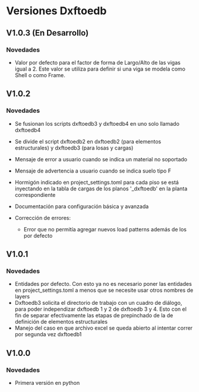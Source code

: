 # Versiones Dxftoedb

## V1.0.3 (En Desarrollo)

### Novedades

- Valor por defecto para el factor de forma de Largo/Alto de las vigas igual a 2. Este valor se utiliza para definir si una viga se modela como Shell o como Frame.

## V1.0.2

### Novedades

- Se fusionan los scripts dxftoedb3 y dxftoedb4 en uno solo llamado dxftoedb4
- Se divide el script dxftoedb2 en dxftoedb2 (para elementos estructurales) y dxftoedb3 (para losas y cargas)
- Mensaje de error a usuario cuando se indica un material no soportado
- Mensaje de advertencia a usuario cuando se indica suelo tipo F
- Hormigón indicado en project_settings.toml para cada piso se está inyectando en la tabla de cargas de los planos '_dxftoedb' en la planta correspondiente
- Documentación para configuración básica y avanzada

- Corrección de errores:
    - Error que no permitía agregar nuevos load patterns además de los por defecto

## V1.0.1

### Novedades

- Entidades por defecto. Con esto ya no es necesario poner las entidades en project_settings.toml a menos que se necesite usar otros nombres de layers
- Dxftoedb3 solicita el directorio de trabajo con un cuadro de diálogo, para poder independizar dxftoedb 1 y 2 de dxftoedb 3 y 4. Esto con el fin de separar efectivamente las etapas de prepinchado de la de definición de elementos estructurales
- Manejo del caso en que archivo excel se queda abierto al intentar correr por segunda vez dxftoedb1

## V1.0.0

### Novedades

- Primera versión en python
